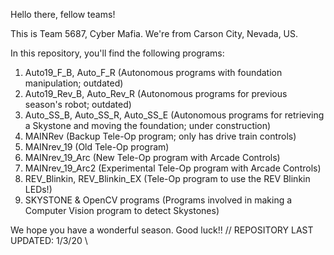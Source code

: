 Hello there, fellow teams!


This is Team 5687, Cyber Mafia. We're from Carson City, Nevada, US.

In this repository, you'll find the following programs:

1. Auto19_F_B, Auto_F_R (Autonomous programs with foundation manipulation; outdated)
2. Auto19_Rev_B, Auto_Rev_R (Autonomous programs for previous season's robot; outdated)
3. Auto_SS_B, Auto_SS_R, Auto_SS_E (Autonomous programs for retrieving a Skystone and moving the foundation; under construction)
4. MAINRev (Backup Tele-Op program; only has drive train controls)
5. MAINrev_19 (Old Tele-Op program)
6. MAINrev_19_Arc (New Tele-Op program with Arcade Controls)
7. MAINrev_19_Arc2 (Experimental Tele-Op program with Arcade Controls)
8. REV_Blinkin, REV_Blinkin_EX (Tele-Op program to use the REV Blinkin LEDs!)
9. SKYSTONE & OpenCV programs (Programs involved in making a Computer Vision program to detect Skystones)


We hope you have a wonderful season. Good luck!!
// REPOSITORY LAST UPDATED: 1/3/20 \\
